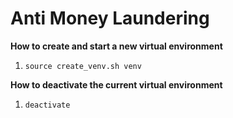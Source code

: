 # Anti Money Laundering

**How to create and start a new virtual environment**

1. `source create_venv.sh venv` 

**How to deactivate the current virtual environment**

1. `deactivate`
